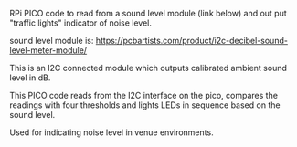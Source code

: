 RPi PICO code to read from a sound level module (link below) and out put "traffic lights" indicator of noise level.

sound level module is: https://pcbartists.com/product/i2c-decibel-sound-level-meter-module/

This is an I2C connected module which outputs calibrated ambient sound level in dB.

This PICO code reads from the I2C interface on the pico, compares the readings with four thresholds and 
lights LEDs in sequence based on the sound level.

Used for indicating noise level in venue environments.
